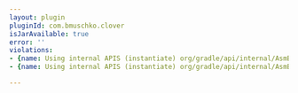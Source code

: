 ```yaml
---
layout: plugin
pluginId: com.bmuschko.clover
isJarAvailable: true
error: ''
violations:
- {name: Using internal APIS (instantiate) org/gradle/api/internal/AsmBackedClassGenerator}
- {name: Using internal APIS (instantiate) org/gradle/api/internal/AsmBackedClassGenerator}

---
```

